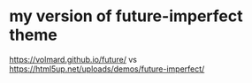 # my version of future-imperfect theme 
https://volmard.github.io/future/  vs https://html5up.net/uploads/demos/future-imperfect/

